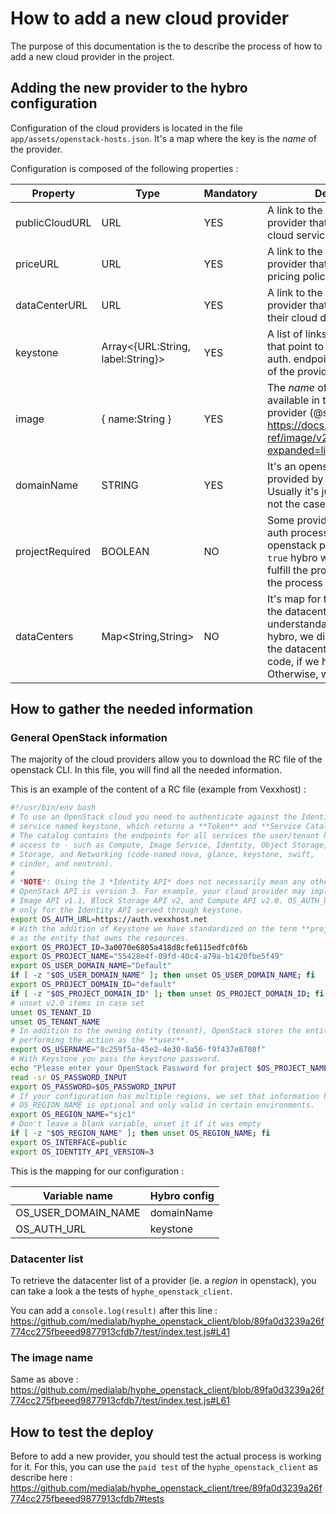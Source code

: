# How to add a new cloud provider

The purpose of this documentation is the to describe the process of how to add a new cloud provider in the project.

## Adding the new provider to the hybro configuration

Configuration of the cloud providers is located in the file `app/assets/openstack-hosts.json`.
It's a map where the key is the _name_ of the provider.

Configuration is composed of the following properties :

| Property        | Type                              | Mandatory | Description                                                                                                                                                                                                              |
| --------------- | --------------------------------- | --------- | ------------------------------------------------------------------------------------------------------------------------------------------------------------------------------------------------------------------------ |
| publicCloudURL  | URL                               | YES       | A link to the webpage of the provider that describes their cloud services.                                                                                                                                               |
| priceURL        | URL                               | YES       | A link to the webpage of the provider that describes their pricing policies.                                                                                                                                             |
| dataCenterURL   | URL                               | YES       | A link to the webpage of the provider that describes and list their cloud datacenter                                                                                                                                     |
| keystone        | Array<{URL:String, label:String}> | YES       | A list of links (with their _label_) that point to the openstack auth. endpoint (alias keystone) of the provider.                                                                                                        |
| image           | { name:String }                   | YES       | The _name_ of a `Debian 9` image, available in the catalog of the provider (@see https://docs.openstack.org/api-ref/image/v2/index.html?expanded=list-images-detail)                                                     |
| domainName      | STRING                            | YES       | It's an openstack variable provided by the cloud provider. Usually it's just `default` but it's not the case everytime                                                                                                   |
| projectRequired | BOOLEAN                           | NO        | Some provider need during the auth process, to specify the openstack project name.If it's `true` hybro will ask the user to fulfill the project name during the process                                                  |
| dataCenters     | Map<String,String>                | NO        | It's map for the transalation of the datacenter code to a human understandable name. So in hybro, we display the name of the datacenter instead of its code, if we have the translation. Otherwise, we display the code. |

## How to gather the needed information

### General OpenStack information

The majority of the cloud providers allow you to download the RC file of the openstack CLI.
In this file, you will find all the needed information.

This is an example of the content of a RC file (example from Vexxhost) :

```bash
#!/usr/bin/env bash
# To use an OpenStack cloud you need to authenticate against the Identity
# service named keystone, which returns a **Token** and **Service Catalog**.
# The catalog contains the endpoints for all services the user/tenant has
# access to - such as Compute, Image Service, Identity, Object Storage, Block
# Storage, and Networking (code-named nova, glance, keystone, swift,
# cinder, and neutron).
#
# *NOTE*: Using the 3 *Identity API* does not necessarily mean any other
# OpenStack API is version 3. For example, your cloud provider may implement
# Image API v1.1, Block Storage API v2, and Compute API v2.0. OS_AUTH_URL is
# only for the Identity API served through keystone.
export OS_AUTH_URL=https://auth.vexxhost.net
# With the addition of Keystone we have standardized on the term **project**
# as the entity that owns the resources.
export OS_PROJECT_ID=3a0070e6805a418d8cfe6115edfc0f6b
export OS_PROJECT_NAME="55428e4f-09fd-40c4-a79a-b1420fbe5f49"
export OS_USER_DOMAIN_NAME="Default"
if [ -z "$OS_USER_DOMAIN_NAME" ]; then unset OS_USER_DOMAIN_NAME; fi
export OS_PROJECT_DOMAIN_ID="default"
if [ -z "$OS_PROJECT_DOMAIN_ID" ]; then unset OS_PROJECT_DOMAIN_ID; fi
# unset v2.0 items in case set
unset OS_TENANT_ID
unset OS_TENANT_NAME
# In addition to the owning entity (tenant), OpenStack stores the entity
# performing the action as the **user**.
export OS_USERNAME="8c259f5a-45e2-4e30-8a56-f9f437e8708f"
# With Keystone you pass the keystone password.
echo "Please enter your OpenStack Password for project $OS_PROJECT_NAME as user $OS_USERNAME: "
read -sr OS_PASSWORD_INPUT
export OS_PASSWORD=$OS_PASSWORD_INPUT
# If your configuration has multiple regions, we set that information here.
# OS_REGION_NAME is optional and only valid in certain environments.
export OS_REGION_NAME="sjc1"
# Don't leave a blank variable, unset it if it was empty
if [ -z "$OS_REGION_NAME" ]; then unset OS_REGION_NAME; fi
export OS_INTERFACE=public
export OS_IDENTITY_API_VERSION=3
```

This is the mapping for our configuration :

| Variable name       | Hybro config |
| ------------------- | ------------ |
| OS_USER_DOMAIN_NAME | domainName   |
| OS_AUTH_URL         | keystone     |

### Datacenter list

To retrieve the datacenter list of a provider (ie. a _region_ in openstack), you can take a look a the tests of `hyphe_openstack_client`.

You can add a `console.log(result)` after this line : https://github.com/medialab/hyphe_openstack_client/blob/89fa0d3239a26f774cc275fbeeed9877913cfdb7/test/index.test.js#L41

### The image name

Same as above : https://github.com/medialab/hyphe_openstack_client/blob/89fa0d3239a26f774cc275fbeeed9877913cfdb7/test/index.test.js#L61

## How to test the deploy

Before to add a new provider, you should test the actual process is working for it.
For this, you can use the `paid test` of the `hyphe_openstack_client` as describe here : https://github.com/medialab/hyphe_openstack_client/tree/89fa0d3239a26f774cc275fbeeed9877913cfdb7#tests
